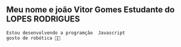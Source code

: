## Meu nome e joão Vitor Gomes Estudante do LOPES RODRIGUES
    Estou desenvolvendo a programção  Javascript
    gosto de robótica 🤖💙
     
